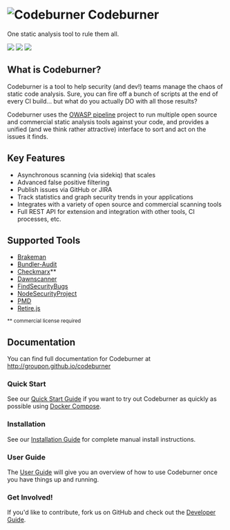 ![Codeburner](client/app/images/fire.png?raw=true "Codeburner") Codeburner
==========

One static analysis tool to rule them all.

<a href="https://travis-ci.org/groupon/codeburner" target="_blank"><img src="https://travis-ci.org/groupon/codeburner.svg?branch=master" /></a> <a href="https://codeclimate.com/github/groupon/codeburner/coverage" target="_blank"><img src="https://codeclimate.com/github/groupon/codeburner/badges/coverage.svg" /></a> <a href="https://codeclimate.com/github/groupon/codeburner" target="_blank"><img src="https://codeclimate.com/github/groupon/codeburner/badges/gpa.svg" /></a>

## What is Codeburner?
Codeburner is a tool to help security (and dev!) teams manage the chaos of static code analysis.  Sure, you can fire off a bunch of scripts at the end of every CI build... but what do you actually DO with all those results?

Codeburner uses the [OWASP pipeline](https://github.com/OWASP/pipeline) project to run multiple open source and commercial static analysis tools against your code, and provides a unified (and we think rather attractive) interface to sort and act on the issues it finds.

## Key Features
* Asynchronous scanning (via sidekiq) that scales
* Advanced false positive filtering
* Publish issues via GitHub or JIRA
* Track statistics and graph security trends in your applications
* Integrates with a variety of open source and commercial scanning tools
* Full REST API for extension and integration with other tools, CI processes, etc.

## Supported Tools
* <a href="http://brakemanscanner.org/" target="_blank">Brakeman</a>
* <a href="https://github.com/rubysec/bundler-audit" target="_blank">Bundler-Audit</a>
* <a href="https://www.checkmarx.com/technology/static-code-analysis-sca/" target="_blank">Checkmarx</a>**
* <a href="https://github.com/thesp0nge/dawnscanner" target="_blank">Dawnscanner</a>
* <a href="https://find-sec-bugs.github.io/" target="_blank">FindSecurityBugs</a>
* <a href="https://nodesecurity.io/" target="_blank">NodeSecurityProject</a>
* <a href="https://pmd.github.io/" target="_blank">PMD</a>
* <a href="https://retirejs.github.io/retire.js/" target="_blank">Retire.js</a>

<small>** commercial license required</small>

## Documentation
You can find full documentation for Codeburner at <a href="http://groupon.github.io/codeburner" target="_blank">http://groupon.github.io/codeburner</a>

### Quick Start
See our <a href="https://groupon.github.io/codeburner/setup/quickstart/" target="_blank">Quick Start Guide</a> if you want to try out Codeburner as quickly as possible using <a href="https://www.docker.com/products/docker-compose" target="_blank">Docker Compose</a>.

### Installation
See our <a href="https://groupon.github.io/codeburner/setup/installation/" target="_blank">Installation Guide</a> for complete manual install instructions.

### User Guide
The <a href="https://groupon.github.io/codeburner/user/burns/" target="_blank">User Guide</a> will give you an overview of how to use Codeburner once you have things up and running.

### Get Involved!
If you'd like to contribute, fork us on GitHub and check out the <a href="https://groupon.github.io/codeburner/developer/backend/" target="_blank">Developer Guide</a>.
